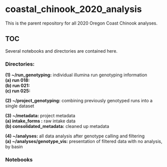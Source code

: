 # coastal_chinook_2020_analysis

This is the parent repository for all 2020 Oregon Coast Chinook analyses.

## TOC
Several notebooks and directories are contained here.  

### Directories:  
__(1) ~/run_genotyping:__ individual illumina run genotyping information  
    __(a) run 018:__  
    __(b) run 021:__  
    __(c) run 025:__  

__(2) ~/project_genotyping:__ combining previously genotyped runs into a single dataset  

__(3) ~/metadata:__ project metadata  
    __(a) intake_forms :__ raw intake data  
    __(b) consolidated_metadata:__  cleaned up metadata  

__(4) ~/analyses:__ all data analysis after genotype calling and filtering  
    __(a) ~/analyses/genotype_vis:__  presentation of filtered data with no analysis, by basin

### Notebooks